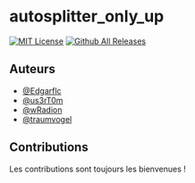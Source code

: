 # autosplitter_only_up

[![MIT License](https://img.shields.io/badge/License-MIT-green.svg)](./LICENSE.md) [![Github All Releases](https://img.shields.io/github/downloads/Edgarflc/autosplitter_only_up/total.svg)]()

## Auteurs

- [@Edgarflc](https://github.com/Edgarflc)
- [@us3rT0m](https://www.github.com/us3rT0m)
- [@wRadion](https://github.com/wRadion)
- [@traumvogel](https://github.com/traumvogel)

## Contributions

Les contributions sont toujours les bienvenues !
